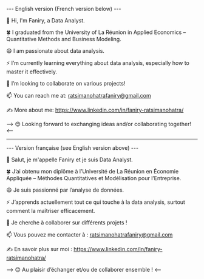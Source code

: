 --- English version (French version below) ---

👋 Hi, I'm Faniry, a Data Analyst.

🍀 I graduated from the University of La Réunion in Applied Economics – Quantitative Methods and Business Modeling.

😄 I am passionate about data analysis.

⚡ I’m currently learning everything about data analysis, especially how to master it effectively.

🤔 I’m looking to collaborate on various projects!

📫 You can reach me at: ratsimanohatrafaniry@gmail.com

✍️ More about me: https://www.linkedin.com/in/faniry-ratsimanohatra/

--> 😊 Looking forward to exchanging ideas and/or collaborating together! <--

-----------------------------------------------------------------------------------------------------------------------------

--- Version française (see English version above) ---

👋 Salut, je m'appelle Faniry et je suis Data Analyst.

🍀 J’ai obtenu mon diplôme à l’Université de La Réunion en Économie Appliquée – Méthodes Quantitatives et Modélisation pour l’Entreprise.

😄 Je suis passionné par l’analyse de données.

⚡ J’apprends actuellement tout ce qui touche à la data analysis, surtout comment la maîtriser efficacement.

🤔 Je cherche à collaborer sur différents projets !

📫 Vous pouvez me contacter à : ratsimanohatrafaniry@gmail.com

✍️ En savoir plus sur moi : https://www.linkedin.com/in/faniry-ratsimanohatra/

--> 😊 Au plaisir d’échanger et/ou de collaborer ensemble ! <--
